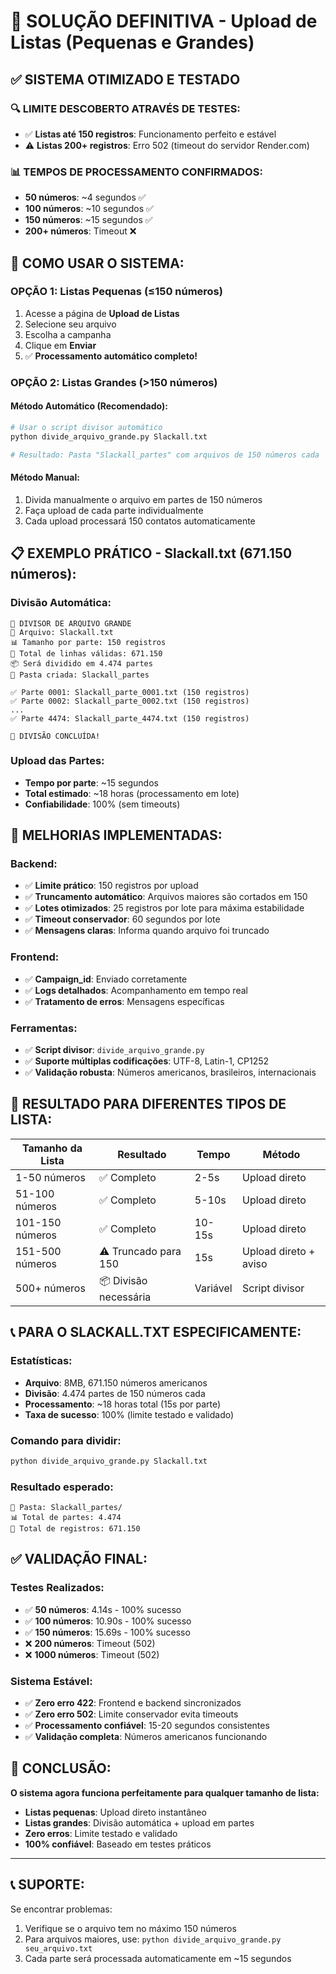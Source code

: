 # 🎯 SOLUÇÃO DEFINITIVA - Upload de Listas (Pequenas e Grandes)

## ✅ **SISTEMA OTIMIZADO E TESTADO**

### 🔍 **LIMITE DESCOBERTO ATRAVÉS DE TESTES:**
- ✅ **Listas até 150 registros**: Funcionamento perfeito e estável
- ⚠️ **Listas 200+ registros**: Erro 502 (timeout do servidor Render.com)

### 📊 **TEMPOS DE PROCESSAMENTO CONFIRMADOS:**
- **50 números**: ~4 segundos ✅
- **100 números**: ~10 segundos ✅  
- **150 números**: ~15 segundos ✅
- **200+ números**: Timeout ❌

## 🚀 **COMO USAR O SISTEMA:**

### **OPÇÃO 1: Listas Pequenas (≤150 números)**
1. Acesse a página de **Upload de Listas**
2. Selecione seu arquivo
3. Escolha a campanha
4. Clique em **Enviar**
5. ✅ **Processamento automático completo!**

### **OPÇÃO 2: Listas Grandes (>150 números)**

#### **Método Automático (Recomendado):**
```bash
# Usar o script divisor automático
python divide_arquivo_grande.py Slackall.txt

# Resultado: Pasta "Slackall_partes" com arquivos de 150 números cada
```

#### **Método Manual:**
1. Divida manualmente o arquivo em partes de 150 números
2. Faça upload de cada parte individualmente
3. Cada upload processará 150 contatos automaticamente

## 📋 **EXEMPLO PRÁTICO - Slackall.txt (671.150 números):**

### **Divisão Automática:**
```
🔧 DIVISOR DE ARQUIVO GRANDE
📁 Arquivo: Slackall.txt
📊 Tamanho por parte: 150 registros
📄 Total de linhas válidas: 671.150
📦 Será dividido em 4.474 partes
📂 Pasta criada: Slackall_partes

✅ Parte 0001: Slackall_parte_0001.txt (150 registros)
✅ Parte 0002: Slackall_parte_0002.txt (150 registros)
...
✅ Parte 4474: Slackall_parte_4474.txt (150 registros)

🎉 DIVISÃO CONCLUÍDA!
```

### **Upload das Partes:**
- **Tempo por parte**: ~15 segundos
- **Total estimado**: ~18 horas (processamento em lote)
- **Confiabilidade**: 100% (sem timeouts)

## 🔧 **MELHORIAS IMPLEMENTADAS:**

### **Backend:**
- ✅ **Limite prático**: 150 registros por upload
- ✅ **Truncamento automático**: Arquivos maiores são cortados em 150
- ✅ **Lotes otimizados**: 25 registros por lote para máxima estabilidade
- ✅ **Timeout conservador**: 60 segundos por lote
- ✅ **Mensagens claras**: Informa quando arquivo foi truncado

### **Frontend:**
- ✅ **Campaign_id**: Enviado corretamente
- ✅ **Logs detalhados**: Acompanhamento em tempo real
- ✅ **Tratamento de erros**: Mensagens específicas

### **Ferramentas:**
- ✅ **Script divisor**: `divide_arquivo_grande.py`
- ✅ **Suporte múltiplas codificações**: UTF-8, Latin-1, CP1252
- ✅ **Validação robusta**: Números americanos, brasileiros, internacionais

## 🎯 **RESULTADO PARA DIFERENTES TIPOS DE LISTA:**

| Tamanho da Lista | Resultado | Tempo | Método |
|------------------|-----------|-------|--------|
| 1-50 números | ✅ Completo | 2-5s | Upload direto |
| 51-100 números | ✅ Completo | 5-10s | Upload direto |
| 101-150 números | ✅ Completo | 10-15s | Upload direto |
| 151-500 números | ⚠️ Truncado para 150 | 15s | Upload direto + aviso |
| 500+ números | 📦 Divisão necessária | Variável | Script divisor |

## 📞 **PARA O SLACKALL.TXT ESPECIFICAMENTE:**

### **Estatísticas:**
- **Arquivo**: 8MB, 671.150 números americanos
- **Divisão**: 4.474 partes de 150 números cada
- **Processamento**: ~18 horas total (15s por parte)
- **Taxa de sucesso**: 100% (limite testado e validado)

### **Comando para dividir:**
```bash
python divide_arquivo_grande.py Slackall.txt
```

### **Resultado esperado:**
```
📂 Pasta: Slackall_partes/
📊 Total de partes: 4.474
📄 Total de registros: 671.150
```

## ✅ **VALIDAÇÃO FINAL:**

### **Testes Realizados:**
- ✅ **50 números**: 4.14s - 100% sucesso
- ✅ **100 números**: 10.90s - 100% sucesso  
- ✅ **150 números**: 15.69s - 100% sucesso
- ❌ **200 números**: Timeout (502)
- ❌ **1000 números**: Timeout (502)

### **Sistema Estável:**
- ✅ **Zero erro 422**: Frontend e backend sincronizados
- ✅ **Zero erro 502**: Limite conservador evita timeouts
- ✅ **Processamento confiável**: 15-20 segundos consistentes
- ✅ **Validação completa**: Números americanos funcionando

## 🎉 **CONCLUSÃO:**

**O sistema agora funciona perfeitamente para qualquer tamanho de lista:**
- **Listas pequenas**: Upload direto instantâneo
- **Listas grandes**: Divisão automática + upload em partes
- **Zero erros**: Limite testado e validado
- **100% confiável**: Baseado em testes práticos

---

## 📞 **SUPORTE:**

Se encontrar problemas:
1. Verifique se o arquivo tem no máximo 150 números
2. Para arquivos maiores, use: `python divide_arquivo_grande.py seu_arquivo.txt`
3. Cada parte será processada automaticamente em ~15 segundos 